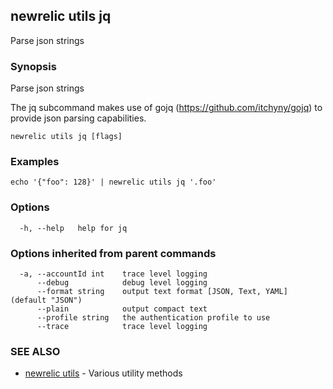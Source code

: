 ## newrelic utils jq

Parse json strings

### Synopsis

Parse json strings

The jq subcommand makes use of gojq (https://github.com/itchyny/gojq) to provide
json parsing capabilities.


```
newrelic utils jq [flags]
```

### Examples

```
echo '{"foo": 128}' | newrelic utils jq '.foo'
```

### Options

```
  -h, --help   help for jq
```

### Options inherited from parent commands

```
  -a, --accountId int    trace level logging
      --debug            debug level logging
      --format string    output text format [JSON, Text, YAML] (default "JSON")
      --plain            output compact text
      --profile string   the authentication profile to use
      --trace            trace level logging
```

### SEE ALSO

* [newrelic utils](newrelic_utils.md)	 - Various utility methods

